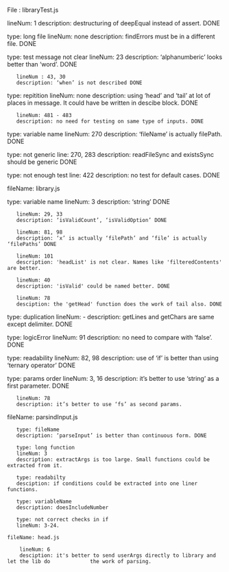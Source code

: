 File : libraryTest.js

   lineNum: 1
   description: destructuring of deepEqual instead of assert. DONE

   type: long file
       lineNum: none
       description: findErrors must be in a different file. DONE

   type: test message not clear
       lineNum: 23
       description: ‘alphanumberic’ looks better than ‘word’. DONE

       lineNum : 43, 30
       description: ‘when’ is not described DONE

   type: repitition
       lineNum: none
       description: using ‘head’ and ‘tail’ at lot of places in message. It could have be written in descibe block. DONE

       lineNum: 481 - 483
       description: no need for testing on same type of inputs. DONE

   type: variable name
       lineNum: 270
       description: ‘fileName’ is actually filePath. DONE 

   type: not generic
       line: 270, 283
       description: readFileSync and existsSync should be generic DONE

   type: not enough test
       line: 422
       description: no test for default cases. DONE

fileName: library.js

   type: variable name
       lineNum: 3
       description: ‘string’ DONE

       lineNum: 29, 33
       description: ‘isValidCount’, ‘isValidOption’ DONE

       lineNum: 81, 98
       description: ‘x’ is actually ‘filePath’ and ‘file’ is actually ‘filePaths’ DONE

       lineNum: 101
       description: 'headList' is not clear. Names like 'filteredContents' are better.

       lineNum: 40
       description: 'isValid' could be named better. DONE

       lineNum: 78
       desciption: the 'getHead' function does the work of tail also. DONE

   type: duplication
       lineNum: -
       description: getLines and getChars are same except delimiter. DONE

   type: logicError
       lineNum: 91
       description: no need to compare with ‘false’. DONE

   type: readability 
       lineNum: 82, 98
       description: use of ‘if’ is better than using ‘ternary operator’ DONE

   type: params order
       lineNum: 3, 16
       description: it’s better to use ‘string’ as a first parameter. DONE 

       lineNum: 78
       description: it’s better to use ‘fs’ as second params.

   fileName: parsindInput.js

       type: fileName
       description: ‘parseInput’ is better than continuous form. DONE

       type: long function
       lineNum: 3
       description: extractArgs is too large. Small functions could be extracted from it.

       type: readabilty
       desciption: if conditions could be extracted into one liner functions.

       type: variableName
       description: doesIncludeNumber

       type: not correct checks in if
       lineNum: 3-24.

    fileName: head.js

        lineNum: 6
        desciption: it's better to send userArgs directly to library and let the lib do             the work of parsing.
